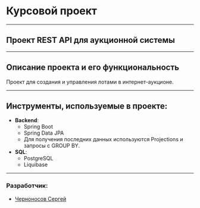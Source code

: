 
<div>

# Курсовой проект
___
## Проект REST API для аукционной системы
</div>

___
## Описание проекта и его функциональность

Проект для создания и управления лотами в интернет-аукционе.

___
## Инструменты, используемые в проекте:
* **Backend**:
  - Spring Boot
  - Spring Data JPA
  - Для получения последних данных используются Projections и запросы с GROUP BY.
* **SQL**:
    - PostgreSQL
    - Liquibase

___
### Разработчик:
- [Черноносов Сергей](https://github.com/SergeyCh94)